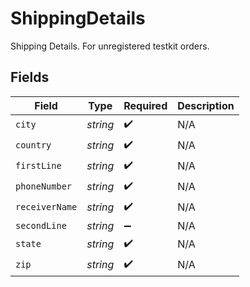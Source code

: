 # ShippingDetails

Shipping Details. For unregistered testkit orders.


## Fields

| Field              | Type               | Required           | Description        |
| ------------------ | ------------------ | ------------------ | ------------------ |
| `city`             | *string*           | :heavy_check_mark: | N/A                |
| `country`          | *string*           | :heavy_check_mark: | N/A                |
| `firstLine`        | *string*           | :heavy_check_mark: | N/A                |
| `phoneNumber`      | *string*           | :heavy_check_mark: | N/A                |
| `receiverName`     | *string*           | :heavy_check_mark: | N/A                |
| `secondLine`       | *string*           | :heavy_minus_sign: | N/A                |
| `state`            | *string*           | :heavy_check_mark: | N/A                |
| `zip`              | *string*           | :heavy_check_mark: | N/A                |